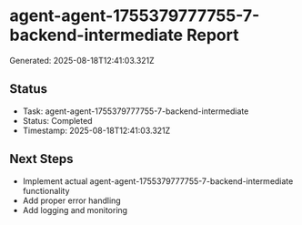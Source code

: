# agent-agent-1755379777755-7-backend-intermediate Report

Generated: 2025-08-18T12:41:03.321Z

## Status
- Task: agent-agent-1755379777755-7-backend-intermediate
- Status: Completed
- Timestamp: 2025-08-18T12:41:03.321Z

## Next Steps
- Implement actual agent-agent-1755379777755-7-backend-intermediate functionality
- Add proper error handling
- Add logging and monitoring
